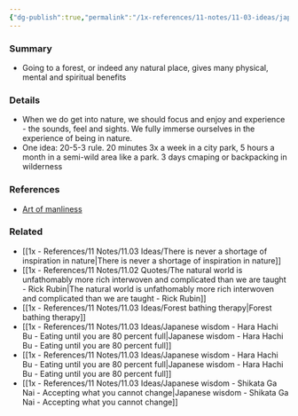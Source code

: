 ```yaml
---
{"dg-publish":true,"permalink":"/1x-references/11-notes/11-03-ideas/japanese-wisdom-shinrin-yoku-forest-bathing/","title":"Japanese wisdom - Shinrin-Yoku - Forest Bathing","created":"2024-02-14T20:18:29.058+03:00","updated":"2024-02-14T20:18:29.058+03:00"}
---
```


### Summary
- Going to a forest, or indeed any natural place, gives many physical, mental and spiritual benefits

### Details
- When we do get into nature, we should focus and enjoy and experience - the sounds, feel and sights. We fully immerse ourselves in the experience of being in nature.
- One idea: 20-5-3 rule. 20 minutes 3x a week in a city park, 5 hours a month in a semi-wild area like a park. 3 days cmaping or backpacking in wilderness

### References
- [Art of manliness](https://www.artofmanliness.com/character/advice/7-japanese-concepts-that-can-improve-your-life/)

### Related
- [[1x - References/11 Notes/11.03 Ideas/There is never a shortage of inspiration in nature\|There is never a shortage of inspiration in nature]]
- [[1x - References/11 Notes/11.02 Quotes/The natural world is unfathomably more rich interwoven and complicated than we are taught - Rick Rubin\|The natural world is unfathomably more rich interwoven and complicated than we are taught - Rick Rubin]]
- [[1x - References/11 Notes/11.03 Ideas/Forest bathing therapy\|Forest bathing therapy]]
- [[1x - References/11 Notes/11.03 Ideas/Japanese wisdom - Hara Hachi Bu - Eating until you are 80 percent full\|Japanese wisdom - Hara Hachi Bu - Eating until you are 80 percent full]]
- [[1x - References/11 Notes/11.03 Ideas/Japanese wisdom - Hara Hachi Bu - Eating until you are 80 percent full\|Japanese wisdom - Hara Hachi Bu - Eating until you are 80 percent full]]
- [[1x - References/11 Notes/11.03 Ideas/Japanese wisdom - Shikata Ga Nai - Accepting what you cannot change\|Japanese wisdom - Shikata Ga Nai - Accepting what you cannot change]]